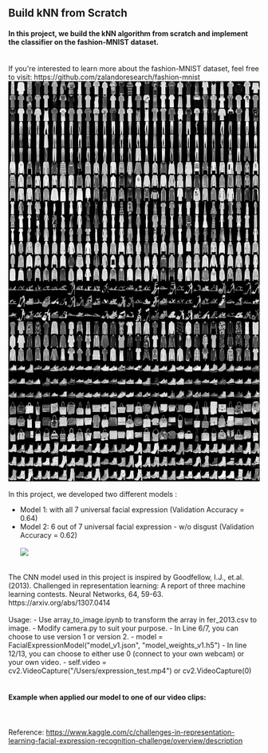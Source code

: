 ## Build kNN from Scratch

#### In this project, we build the kNN algorithm from scratch and implement the classifier on the fashion-MNIST dataset.

<br>
If you're interested to learn more about the fashion-MNIST dataset, feel free to visit: https://github.com/zalandoresearch/fashion-mnist
<br>


<img src="fashion-mnist-sprite.png" width="1200" height="800">


In this project, we developed two different models : 
- Model 1: with all 7 universal facial expression (Validation Accuracy = 0.64)
- Model 2: 6 out of 7 universal facial expression - w/o disgust (Validation Accuracy = 0.62)
<br/><br/>
![](cnn.png)
<br/>
The CNN model used in this project is inspired by Goodfellow, I.J., et.al. (2013). Challenged in representation learning: A report of three machine learning contests. Neural Networks, 64, 59-63. https://arxiv.org/abs/1307.0414
<br/><br/>
Usage:
- Use array_to_image.ipynb to transform the array in fer_2013.csv to image.
- Modify camera.py to suit your purpose.
- In Line 6/7, you can choose to use version 1 or version 2.  
- model = FacialExpressionModel("model_v1.json", "model_weights_v1.h5")
- In line 12/13, you can choose to either use 0 (connect to your own webcam) or your own video.  
- self.video = cv2.VideoCapture("/Users/expression_test.mp4") or cv2.VideoCapture(0)
<br/><br/>

#### Example when applied our model to one of our video clips:

<br/><br/>
Reference: https://www.kaggle.com/c/challenges-in-representation-learning-facial-expression-recognition-challenge/overview/description
<br/><br/>
